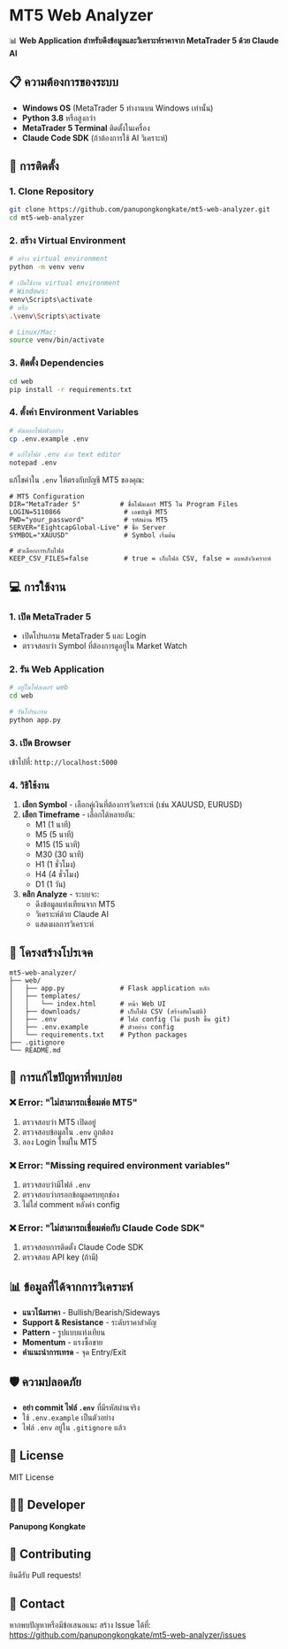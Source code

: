 # MT5 Web Analyzer

📊 **Web Application สำหรับดึงข้อมูลและวิเคราะห์ราคาจาก MetaTrader 5 ด้วย Claude AI**

## 📋 ความต้องการของระบบ

- **Windows OS** (MetaTrader 5 ทำงานบน Windows เท่านั้น)
- **Python 3.8** หรือสูงกว่า
- **MetaTrader 5 Terminal** ติดตั้งในเครื่อง
- **Claude Code SDK** (ถ้าต้องการใช้ AI วิเคราะห์)

## 🚀 การติดตั้ง

### 1. Clone Repository

```bash
git clone https://github.com/panupongkongkate/mt5-web-analyzer.git
cd mt5-web-analyzer
```

### 2. สร้าง Virtual Environment

```bash
# สร้าง virtual environment
python -m venv venv

# เปิดใช้งาน virtual environment
# Windows:
venv\Scripts\activate
# หรือ
.\venv\Scripts\activate

# Linux/Mac:
source venv/bin/activate
```

### 3. ติดตั้ง Dependencies

```bash
cd web
pip install -r requirements.txt
```

### 4. ตั้งค่า Environment Variables

```bash
# คัดลอกไฟล์ตัวอย่าง
cp .env.example .env

# แก้ไขไฟล์ .env ด้วย text editor
notepad .env
```

แก้ไขค่าใน `.env` ให้ตรงกับบัญชี MT5 ของคุณ:

```env
# MT5 Configuration
DIR="MetaTrader 5"          # ชื่อโฟลเดอร์ MT5 ใน Program Files
LOGIN=5110866                # เลขบัญชี MT5
PWD="your_password"          # รหัสผ่าน MT5
SERVER="EightcapGlobal-Live" # ชื่อ Server
SYMBOL="XAUUSD"              # Symbol เริ่มต้น

# ตัวเลือกการเก็บไฟล์
KEEP_CSV_FILES=false         # true = เก็บไฟล์ CSV, false = ลบหลังวิเคราะห์
```

## 💻 การใช้งาน

### 1. เปิด MetaTrader 5

- เปิดโปรแกรม MetaTrader 5 และ Login
- ตรวจสอบว่า Symbol ที่ต้องการดูอยู่ใน Market Watch

### 2. รัน Web Application

```bash
# อยู่ในโฟลเดอร์ web
cd web

# รันโปรแกรม
python app.py
```

### 3. เปิด Browser

เข้าไปที่: `http://localhost:5000`

### 4. วิธีใช้งาน

1. **เลือก Symbol** - เลือกคู่เงินที่ต้องการวิเคราะห์ (เช่น XAUUSD, EURUSD)
2. **เลือก Timeframe** - เลือกได้หลายอัน:
   - M1 (1 นาที)
   - M5 (5 นาที)
   - M15 (15 นาที)
   - M30 (30 นาที)
   - H1 (1 ชั่วโมง)
   - H4 (4 ชั่วโมง)
   - D1 (1 วัน)
3. **คลิก Analyze** - ระบบจะ:
   - ดึงข้อมูลแท่งเทียนจาก MT5
   - วิเคราะห์ด้วย Claude AI
   - แสดงผลการวิเคราะห์

## 📁 โครงสร้างโปรเจค

```
mt5-web-analyzer/
├── web/
│   ├── app.py              # Flask application หลัก
│   ├── templates/
│   │   └── index.html      # หน้า Web UI
│   ├── downloads/          # เก็บไฟล์ CSV (สร้างอัตโนมัติ)
│   ├── .env                # ไฟล์ config (ไม่ push ขึ้น git)
│   ├── .env.example        # ตัวอย่าง config
│   └── requirements.txt    # Python packages
├── .gitignore
└── README.md
```

## 🔧 การแก้ไขปัญหาที่พบบ่อย

### ❌ Error: "ไม่สามารถเชื่อมต่อ MT5"

1. ตรวจสอบว่า MT5 เปิดอยู่
2. ตรวจสอบข้อมูลใน `.env` ถูกต้อง
3. ลอง Login ใหม่ใน MT5

### ❌ Error: "Missing required environment variables"

1. ตรวจสอบว่ามีไฟล์ `.env`
2. ตรวจสอบว่ากรอกข้อมูลครบทุกช่อง
3. ไม่ใส่ comment หลังค่า config

### ❌ Error: "ไม่สามารถเชื่อมต่อกับ Claude Code SDK"

1. ตรวจสอบการติดตั้ง Claude Code SDK
2. ตรวจสอบ API key (ถ้ามี)

## 📊 ข้อมูลที่ได้จากการวิเคราะห์

- **แนวโน้มราคา** - Bullish/Bearish/Sideways
- **Support & Resistance** - ระดับราคาสำคัญ
- **Pattern** - รูปแบบแท่งเทียน
- **Momentum** - แรงซื้อขาย
- **คำแนะนำการเทรด** - จุด Entry/Exit

## 🛡️ ความปลอดภัย

- **อย่า commit ไฟล์ `.env`** ที่มีรหัสผ่านจริง
- ใช้ `.env.example` เป็นตัวอย่าง
- ไฟล์ `.env` อยู่ใน `.gitignore` แล้ว

## 📝 License

MIT License

## 👨‍💻 Developer

**Panupong Kongkate**

## 🤝 Contributing

ยินดีรับ Pull requests!

## 📧 Contact

หากพบปัญหาหรือมีข้อเสนอแนะ สร้าง Issue ได้ที่:
https://github.com/panupongkongkate/mt5-web-analyzer/issues